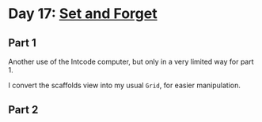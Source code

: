 # Day 17: [Set and Forget](https://adventofcode.com/2019/day/17)

## Part 1

Another use of the Intcode computer, but only in a very limited way for part 1.

I convert the scaffolds view into my usual `Grid`, for easier manipulation.

## Part 2

